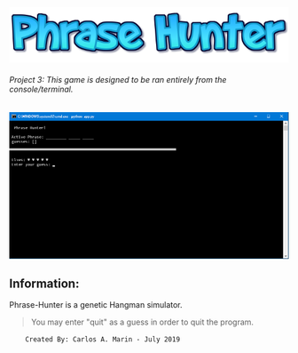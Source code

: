 ![Phrase Hunter](logo.png)
###### Project 3: *This game is designed to be ran entirely from the console/terminal.*
![Preview](SS.png)



## Information:
Phrase-Hunter is a genetic Hangman simulator.
>You may enter "quit" as a guess in order to quit the program.

        Created By: Carlos A. Marin - July 2019
